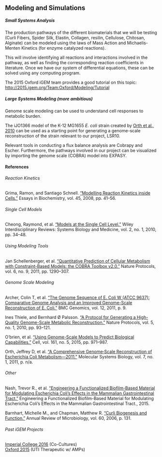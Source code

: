 ## Modeling and Simulations

##### Small Systems Analysis
The production pathways of the different biomaterials that we will be testing (Curli Fibers, Spider Silk, Elastin, Collagen, resilin, Cellulose, Chitosan, Alginate) can be modeled using the laws of Mass Action and Michaelis-Menten Kinetics (for enzyme catalyzed reactions).

This will involve identifying all reactions and interactions involved in the pathway, as well as finding the corresponding reaction coefficients in literature. Once we have our system of differential equations, these can be solved using any computing program.

The 2015 Oxford iGEM team provides a good tutorial on this topic: http://2015.igem.org/Team:Oxford/Modeling/Tutorial

##### Large Systems Modeling (more ambitious)
Genome scale modeling can be used to understand cell responses to metabolic burden.

The iJO1366 model of the K-12 MG1655 *E. coli* strain created by [Orth et al., 2010](https://www.ncbi.nlm.nih.gov/pmc/articles/PMC3261703/) can be used as a starting point for generating a genome-scale reconstruction of the strain relevant to our project, LSR10.

Relevant tools in conducting a flux balance analysis are Cobrapy and Escher. Furthermore, the pathways involved in our project can be visualized by importing the genome scale (COBRA) model into EXPASY.

#### References

###### Reaction Kinetics
Grima, Ramon, and Santiago Schnell. [“Modelling Reaction Kinetics inside Cells.”](https://www.ncbi.nlm.nih.gov/pmc/articles/PMC2737326/) Essays in Biochemistry, vol. 45, 2008, pp. 41–56.

###### Single Cell Models  
Cheong, Raymond, et al. [“Models at the Single Cell Level.”](https://www.ncbi.nlm.nih.gov/pmc/articles/PMC3895449/) Wiley Interdisciplinary Reviews: Systems Biology and Medicine, vol. 2, no. 1, 2010, pp. 34–48.

###### Using Modeling Tools  
Jan Schellenberger, et al. [“Quantitative Prediction of Cellular Metabolism with Constraint-Based Models: the COBRA Toolbox v2.0.”](http://www.nature.com/nprot/journal/v6/n9/full/nprot.2011.308.html) Nature Protocols, vol. 6, no. 9, 2011, pp. 1290–307.

###### Genome Scale Modeling  
Archer, Colin T, et al. [“The Genome Sequence of E. Coli W (ATCC 9637): Comparative Genome Analysis and an Improved Genome-Scale Reconstruction of E. Coli.”](https://www.ncbi.nlm.nih.gov/pmc/articles/PMC3032704/) BMC Genomics, vol. 12, 2011, p. 9.

Ines Thiele, and Bernhard Ø Palsson. [“A Protocol for Generating a High-Quality Genome-Scale Metabolic Reconstruction.”](https://www.ncbi.nlm.nih.gov/pmc/articles/PMC3125167/) Nature Protocols, vol. 5, no. 1, 2010, pp. 93–121.

O’brien, et al. [“Using Genome-Scale Models to Predict Biological Capabilities.”](https://www-ncbi-nlm-nih-gov/pmc/articles/PMC4451052/) Cell, vol. 161, no. 5, 2015, pp. 971–987.

Orth, Jeffrey D, et al. [“A Comprehensive Genome‐Scale Reconstruction of Escherichia Coli Metabolism—2011.”](https://www.ncbi.nlm.nih.gov/pmc/articles/PMC3261703/) Molecular Systems Biology, vol. 7, no. 1, 2011, p. n/a.

###### Other  
Nash, Trevor R., et al. [“Engineering a Functionalized Biofilm-Based Material for Modulating Escherichia Coli’s Effects in the Mammalian Gastrointestinal Tract.”](https://dash.harvard.edu/bitstream/handle/1/17417585/NASH-SENIORTHESIS-2015.pdf?sequence=1) Engineering a Functionalized Biofilm-Based Material for Modulating Escherichia Coli’s Effects in the Mammalian Gastrointestinal Tract., 2015.

Barnhart, Michelle M., and Chapman, Matthew R. [“Curli Biogenesis and Function.”](https://www.ncbi.nlm.nih.gov/pmc/articles/PMC2838481/) Annual Review of Microbiology, vol. 60, 2006, p. 131.

###### Past iGEM Projects  
[Imperial College 2016](http://2016.igem.org/Team:Imperial_College/SingleCell) (Co-Cultures)  
[Oxford 2015](http://2015.igem.org/Team:Oxford/Modeling) (UTI Therapeutic w/ AMPs)
